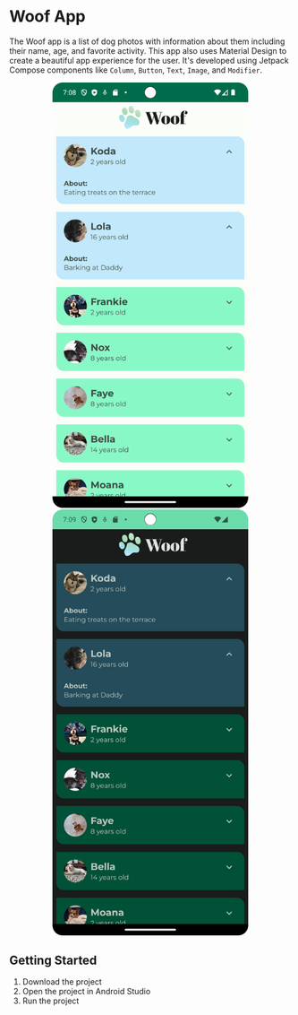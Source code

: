 Woof App
==================================

The Woof app is a list of dog photos with information about them including their name, age, and favorite activity. This app also uses Material Design to create a beautiful app experience for the user.  It's developed using Jetpack Compose components like ```Column```, ```Button```, ```Text```, ```Image```, and ```Modifier```.

<p align="center">
  <img src="./asset-docs/demo.png" width="350px" alt="Screenshot displaying the demonstration of Woof app screen.">
<img src="./asset-docs/demo_dark_mode.png" width="350px" alt="Screenshot displaying the demonstration of Woof app screen.">
</p>

Getting Started
---------------

1. Download the project
2. Open the project in Android Studio
3. Run the project
